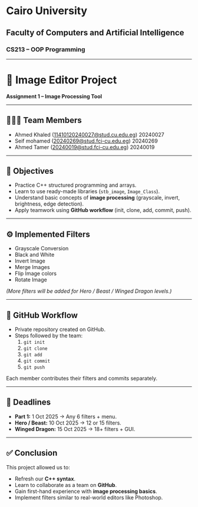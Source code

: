 
# Cairo University
## Faculty of Computers and Artificial Intelligence
### CS213 – OOP Programming

---

# 📘 Image Editor Project  
**Assignment 1 – Image Processing Tool**

---

## 👨‍👩‍👦 Team Members
- Ahmed Khaled (11410120240027@stud.cu.edu.eg)  20240027
- Seif mohamed (20240269@stud.fci-cu.edu.eg)  20240269
- Ahmed Tamer (20240019@stud.fci-cu.edu.eg)  20240019

---

## 🎯 Objectives
- Practice C++ structured programming and arrays.  
- Learn to use ready-made libraries (`stb_image`, `Image_Class`).  
- Understand basic concepts of **image processing** (grayscale, invert, brightness, edge detection).  
- Apply teamwork using **GitHub workflow** (init, clone, add, commit, push).  

---


## ⚙️ Implemented Filters
- Grayscale Conversion
- Black and White
- Invert Image
- Merge Images
- Flip Image colors
- Rotate Image


*(More filters will be added for Hero / Beast / Winged Dragon levels.)*  

---

## 📂 GitHub Workflow
- Private repository created on GitHub.  
- Steps followed by the team:  
  1. `git init`  
  2. `git clone`  
  3. `git add`  
  4. `git commit`  
  5. `git push`  

Each member contributes their filters and commits separately.  

---

## 📅 Deadlines
- **Part 1:** 1 Oct 2025 → Any 6 filters + menu.  
- **Hero / Beast:** 10 Oct 2025 → 12 or 15 filters.  
- **Winged Dragon:** 15 Oct 2025 → 18+ filters + GUI.  

---

## ✅ Conclusion
This project allowed us to:  
- Refresh our **C++ syntax**.  
- Learn to collaborate as a team on **GitHub**.  
- Gain first-hand experience with **image processing basics**.  
- Implement filters similar to real-world editors like Photoshop.  
